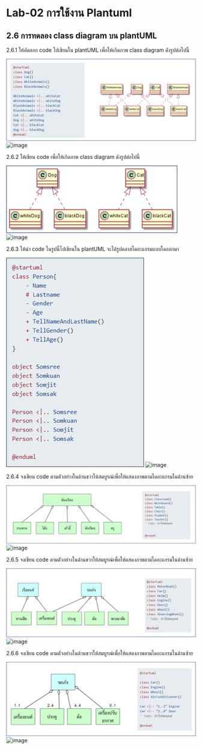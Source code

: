 # Lab-02 การใช้งาน Plantuml 

## 2.6 การทดลอง class diagram บน plantUML 

2.6.1  ให้คัดลอก code ไปเขียนใน plantUML เพื่อให้เกิดภาพ class diagram ดังรูปต่อไปนี้

![](Pictures/Pict-26-lab-pict-01.png)
![image](https://user-images.githubusercontent.com/115066208/220862552-d0561037-7f61-4bed-94f8-18332be3109b.png)


2.6.2 ให้เขียน code เพื่อให้เกิดภาพ class diagram ดังรูปต่อไปนี้

![](Pictures/Pict-27-lab-pict-02.png)
![image](https://user-images.githubusercontent.com/115066208/220862630-0ca9ad99-8e8a-496d-85d3-814bca3b4563.png)


2.6.3 ให้นำ code ในรูปนี้ไปเขียนใน plantUML จะได้รูปคลาสไดอะแกรมแบบใดออกมา

![](Pictures/Pict-28-lab-pict-03.png)
![image](https://user-images.githubusercontent.com/115066208/220862687-e1076bce-fefd-4881-a858-fb32c5d4a477.png)


2.6.4 จงเขียน code ตามตัวอย่างในด้านขวาให้สมบูรณ์เพื่อให้แสดงภาพตามไดอะแกรมในด้านซ้าย

![](Pictures/Pict-29-lab-pict-04.png)
![image](https://user-images.githubusercontent.com/115066208/220862750-a7687fb0-9dca-4d53-8a17-875e546e5611.png)


2.6.5 จงเขียน code ตามตัวอย่างในด้านขวาให้สมบูรณ์เพื่อให้แสดงภาพตามไดอะแกรมในด้านซ้าย

![](Pictures/Pict-30-lab-pict-05.png)
![image](https://user-images.githubusercontent.com/115066208/220862780-dfe1f96b-c362-4249-a255-c9d11e8b9c48.png)


2.6.6 จงเขียน code ตามตัวอย่างในด้านขวาให้สมบูรณ์เพื่อให้แสดงภาพตามไดอะแกรมในด้านซ้าย

![](Pictures/Pict-31-lab-pict-06.png)
![image](https://user-images.githubusercontent.com/115066208/220862816-f0447d98-9a96-4b23-84a6-f4e4575b0fd7.png)

